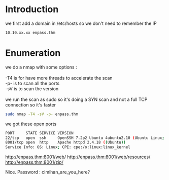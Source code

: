 # Introduction

we first add a domain in /etc/hosts so we don't need to remember the IP
```bash
10.10.xx.xx enpass.thm
```

# Enumeration

we do a nmap with some options :\
\
-T4 is for have more threads to accelerate the scan\
-p- is to scan all the ports\
-sV is to scan the version\
\
we run the scan as sudo so it's doing a SYN scan and not a full TCP connection so it's faster

```bash
sudo nmap -T4 -sV -p- enpass.thm
```

we got these open ports
```bash
PORT     STATE SERVICE VERSION
22/tcp   open  ssh     OpenSSH 7.2p2 Ubuntu 4ubuntu2.10 (Ubuntu Linux; protocol 2.0)
8001/tcp open  http    Apache httpd 2.4.18 ((Ubuntu))
Service Info: OS: Linux; CPE: cpe:/o:linux:linux_kernel
```

http://enpass.thm:8001/web/
http://enpass.thm:8001/web/resources/
http://enpass.thm:8001/zip/


Nice. Password : cimihan_are_you_here? 
